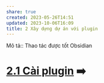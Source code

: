 ```yaml
---
share: true
created: 2023-05-26T14:51
updated: 2023-10-06T16:09
title: 2 Xây dựng dự án với plugin
---
```

Mô tả:: Thao tác được tốt Obsidian
# [2.1 Cài plugin](./2.1%20C%C3%A0i%20plugin.md) ➡️
